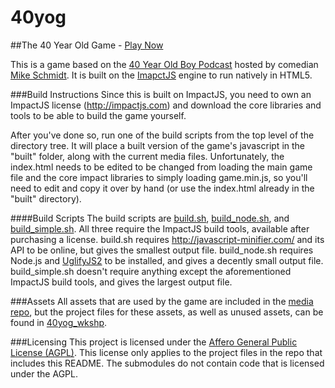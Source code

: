 40yog
=====
##The 40 Year Old Game - [Play Now](http://40yog.manic-studios.com)

This is a game based on the [40 Year Old Boy Podcast](http://www.mikeschmidtcomedy.com/podcast) hosted by comedian [Mike Schmidt](http://www.mikeschmidtcomedy.com).  It is built on the [ImapctJS](http://impactjs.com) engine to run natively in HTML5.

###Build Instructions
Since this is built on ImpactJS, you need to own an ImpactJS license (http://impactjs.com) and download the core libraries and tools to be able to build the game yourself.

After you've done so, run one of the build scripts from the top level of the directory tree.  It will place a built version of the game's javascript in the "built" folder, along with the current media files.  Unfortunately, the index.html needs to be edited to be changed from loading the main game file and the core impact libraries to simply loading game.min.js, so you'll need to edit and copy it over by hand (or use the index.html already in the "built" directory).

####Build Scripts
The build scripts are [build.sh](build.sh), [build_node.sh](build_node.sh), and [build_simple.sh](build_simple.sh).  All three require the ImpactJS build tools, available after purchasing a license.  build.sh requires http://javascript-minifier.com/ and its API to be online, but gives the smallest output file.  build_node.sh requires Node.js and [UglifyJS2](https://github.com/mishoo/UglifyJS2) to be installed, and gives a decently small output file.  build_simple.sh doesn't require anything except the aforementioned ImpactJS build tools, and gives the largest output file.

###Assets
All assets that are used by the game are included in the [media repo](https://github.com/Manic0892/40yog_media), but the project files for these assets, as well as unused assets, can be found in [40yog_wkshp](https://github.com/Manic0892/40yog_wkshp).

###Licensing
This project is licensed under the [Affero General Public License (AGPL)](http://www.gnu.org/licenses/agpl-3.0.html).  This license only applies to the project files in the repo that includes this README.  The submodules do not contain code that is licensed under the AGPL.
